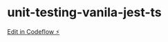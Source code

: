 # unit-testing-vanila-jest-ts

[Edit in Codeflow ⚡️](https://stackblitz.com/~/github.com/10xvick/unit-testing-vanila-jest-ts)
